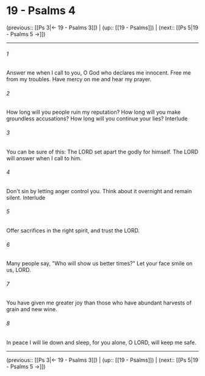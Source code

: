 # 19 - Psalms 4

(previous:: [[Ps 3|← 19 - Psalms 3]]) | (up:: [[19 - Psalms]]) | (next:: [[Ps 5|19 - Psalms 5 →]])

***


###### 1 
Answer me when I call to you, O God who declares me innocent. Free me from my troubles. Have mercy on me and hear my prayer. 

###### 2 
How long will you people ruin my reputation? How long will you make groundless accusations? How long will you continue your lies? Interlude 

###### 3 
You can be sure of this: The LORD set apart the godly for himself. The LORD will answer when I call to him. 

###### 4 
Don't sin by letting anger control you. Think about it overnight and remain silent. Interlude 

###### 5 
Offer sacrifices in the right spirit, and trust the LORD. 

###### 6 
Many people say, "Who will show us better times?" Let your face smile on us, LORD. 

###### 7 
You have given me greater joy than those who have abundant harvests of grain and new wine. 

###### 8 
In peace I will lie down and sleep, for you alone, O LORD, will keep me safe.

***

(previous:: [[Ps 3|← 19 - Psalms 3]]) | (up:: [[19 - Psalms]]) | (next:: [[Ps 5|19 - Psalms 5 →]])
